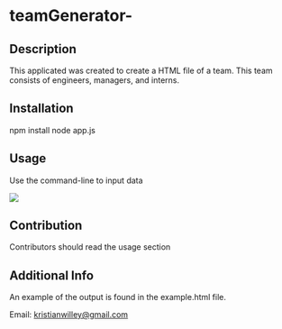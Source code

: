 # teamGenerator-

## Description 
This applicated was created to create a HTML file of a team. This team consists of engineers, managers, and interns. 

## Installation 
npm install 
node app.js 

## Usage 
Use the command-line to input data

<a href="https://vimeo.com/599928042"><img src="Screen Shot 2021-09-07 at 7.24.48 PM.png"></a>


## Contribution 
Contributors should read the usage section 

## Additional Info 

An example of the output is found in the example.html file. 


Email: kristianwilley@gmail.com

